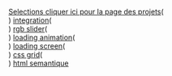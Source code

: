 [Selections cliquer ici pour la page des projets](https://hazemmaddouri.github.io/selections/)(<br>)
[integration](https://hazemmaddouri.github.io/selections/modules/integration/index.html)(<br>)
[rgb slider](https://hazemmaddouri.github.io/selections/modules/C2%20-%20rgb%20slider/index.html)(<br>)
[loading animation](https://hazemmaddouri.github.io/selections/modules/C1%20-%20loading%20animation/index.html)(<br>)
[loading screen](https://hazemmaddouri.github.io/selections/modules/B3%20-%20loading%20screen/index.html)(<br>)
[css grid](https://hazemmaddouri.github.io/selections/modules/B2%20-%20css%20grid/index.html)(<br>)
[html semantique](https://hazemmaddouri.github.io/selections/modules/B1%20-%20html%20semantique/index.html)
